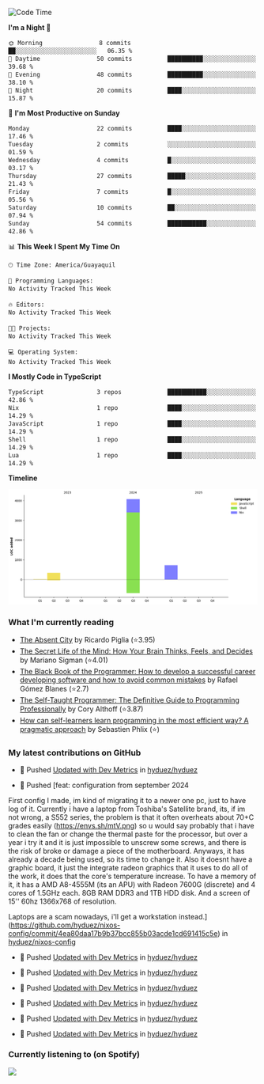 <!--START_SECTION:waka-->
![Code Time](http://img.shields.io/badge/Code%20Time-237%20hrs%2043%20mins-blue)

**I'm a Night 🦉** 

```text
🌞 Morning                8 commits           ██░░░░░░░░░░░░░░░░░░░░░░░   06.35 % 
🌆 Daytime                50 commits          ██████████░░░░░░░░░░░░░░░   39.68 % 
🌃 Evening                48 commits          ██████████░░░░░░░░░░░░░░░   38.10 % 
🌙 Night                  20 commits          ████░░░░░░░░░░░░░░░░░░░░░   15.87 % 
```
📅 **I'm Most Productive on Sunday** 

```text
Monday                   22 commits          ████░░░░░░░░░░░░░░░░░░░░░   17.46 % 
Tuesday                  2 commits           ░░░░░░░░░░░░░░░░░░░░░░░░░   01.59 % 
Wednesday                4 commits           █░░░░░░░░░░░░░░░░░░░░░░░░   03.17 % 
Thursday                 27 commits          █████░░░░░░░░░░░░░░░░░░░░   21.43 % 
Friday                   7 commits           █░░░░░░░░░░░░░░░░░░░░░░░░   05.56 % 
Saturday                 10 commits          ██░░░░░░░░░░░░░░░░░░░░░░░   07.94 % 
Sunday                   54 commits          ███████████░░░░░░░░░░░░░░   42.86 % 
```


📊 **This Week I Spent My Time On** 

```text
🕑︎ Time Zone: America/Guayaquil

💬 Programming Languages: 
No Activity Tracked This Week

🔥 Editors: 
No Activity Tracked This Week

🐱‍💻 Projects: 
No Activity Tracked This Week

💻 Operating System: 
No Activity Tracked This Week
```

**I Mostly Code in TypeScript** 

```text
TypeScript               3 repos             ███████████░░░░░░░░░░░░░░   42.86 % 
Nix                      1 repo              ████░░░░░░░░░░░░░░░░░░░░░   14.29 % 
JavaScript               1 repo              ████░░░░░░░░░░░░░░░░░░░░░   14.29 % 
Shell                    1 repo              ████░░░░░░░░░░░░░░░░░░░░░   14.29 % 
Lua                      1 repo              ████░░░░░░░░░░░░░░░░░░░░░   14.29 % 
```



**Timeline**

![Lines of Code chart](https://raw.githubusercontent.com/hyduez/hyduez/master/assets/bar_graph.png)


<!--END_SECTION:waka-->

### What I'm currently reading
<!-- GOODREADS-LIST:START -->
- [The Absent City](https://www.goodreads.com/review/show/6830799490?utm_medium=api&utm_source=rss) by Ricardo Piglia (⭐️3.95)
- [The Secret Life of the Mind: How Your Brain Thinks, Feels, and Decides](https://www.goodreads.com/review/show/6830795622?utm_medium=api&utm_source=rss) by Mariano Sigman (⭐️4.01)
- [The Black Book of the Programmer: How to develop a successful career developing software and how to avoid common mistakes](https://www.goodreads.com/review/show/6830792107?utm_medium=api&utm_source=rss) by Rafael Gómez Blanes (⭐️2.7)
- [The Self-Taught Programmer: The Definitive Guide to Programming Professionally](https://www.goodreads.com/review/show/6830355685?utm_medium=api&utm_source=rss) by Cory  Althoff (⭐️3.87)
- [How can self-learners learn programming in the most efficient way? A pragmatic approach](https://www.goodreads.com/review/show/6830353251?utm_medium=api&utm_source=rss) by Sebastien Phlix (⭐️)
<!-- GOODREADS-LIST:END -->

### My latest contributions on GitHub
<!--START_SECTION:activity-->
- 🍤 Pushed [Updated with Dev Metrics](https://github.com/hyduez/hyduez/commit/17f8fe348d3bc12bdd33fdc21433b939567758f4) in [hyduez/hyduez](https://github.com/hyduez/hyduez)

- 🍤 Pushed [feat: configuration from september 2024

First config I made, im kind of migrating it to a newer one pc, just to have log of it. 
Currently i have a laptop from Toshiba's Satellite brand, its, if im not wrong, a S552 series, the problem is that it often overheats about 70+C grades easily (https://envs.sh/mtV.png) so u would say probably that i have to clean the fan or change the thermal paste for the processor, but over a year i try it and it is just impossible to unscrew some screws, and there is the risk of broke or damage a piece of the motherboard. Anyways, it has already a decade being used, so its time to change it. Also it doesnt have a graphic board, it just the integrate radeon graphics that it uses to do all of the work, it does that the core's temperature increase. To have a memory of it, it has a AMD A8-4555M (its an APU) with Radeon 7600G (discrete) and 4 cores of 1.5GHz each. 8GB RAM DDR3 and 1TB HDD disk. And a screen of 15'' 60hz 1366x768 of resolution.

Laptops are a scam nowadays, i'll get a workstation instead.](https://github.com/hyduez/nixos-config/commit/4ea80daa17b9b37bcc855b03acde1cd691415c5e) in [hyduez/nixos-config](https://github.com/hyduez/nixos-config)
- 🍤 Pushed [Updated with Dev Metrics](https://github.com/hyduez/hyduez/commit/715cdbdc7ac4f3d8a88549957feefe35e7548ce3) in [hyduez/hyduez](https://github.com/hyduez/hyduez)

- 🍤 Pushed [Updated with Dev Metrics](https://github.com/hyduez/hyduez/commit/3304fe348bd40b576cd5b503fc1553d2675edd2f) in [hyduez/hyduez](https://github.com/hyduez/hyduez)
- 🍤 Pushed [Updated with Dev Metrics](https://github.com/hyduez/hyduez/commit/5415fda424962d1a91e022eace00ce7c6dde35f6) in [hyduez/hyduez](https://github.com/hyduez/hyduez)
- 🍤 Pushed [Updated with Dev Metrics](https://github.com/hyduez/hyduez/commit/3304fe348bd40b576cd5b503fc1553d2675edd2f) in [hyduez/hyduez](https://github.com/hyduez/hyduez)
- 🍤 Pushed [Updated with Dev Metrics](https://github.com/hyduez/hyduez/commit/5415fda424962d1a91e022eace00ce7c6dde35f6) in [hyduez/hyduez](https://github.com/hyduez/hyduez)
- 🍤 Pushed [Updated with Dev Metrics](https://github.com/hyduez/hyduez/commit/399edae8aee887b03d43d0911196ffd01482afac) in [hyduez/hyduez](https://github.com/hyduez/hyduez)
<!--END_SECTION:activity-->

### Currently listening to (on Spotify)
<img src="https://spotify-hyduez.vercel.app/api/spotify" width="400em">
